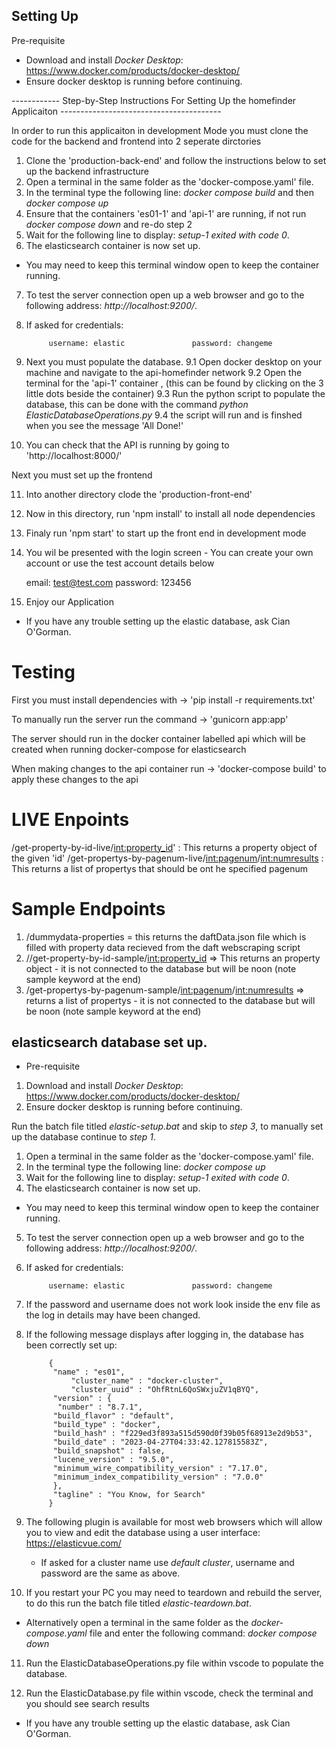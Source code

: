 ## Setting Up

Pre-requisite
-  Download and install *Docker Desktop*: https://www.docker.com/products/docker-desktop/
- Ensure docker desktop is running before continuing.


------------ Step-by-Step Instructions For Setting Up the homefinder Applicaiton ----------------------------------------

In order to run this applicaiton in development Mode you must clone the code for the backend and frontend into 2 seperate dirctories

1. Clone the 'production-back-end' and follow the instructions below to set up the backend infrastructure
2. Open a terminal in the same folder as the 'docker-compose.yaml' file.
3. In the terminal type the following line: *docker compose build* and then *docker compose up*
4. Ensure that the containers 'es01-1' and 'api-1' are running, if not run *docker compose down* and re-do step 2
5. Wait for the following line to display: *setup-1 exited with code 0*.
6. The elasticsearch container is now set up.
  - You may need to keep this terminal window open to keep the container running.

7. To test the server connection open up a web browser and go to the following address: *http://localhost:9200/*.
8. If asked for credentials:
        
            username: elastic               password: changeme

9. Next you must populate the database.
9.1    Open docker desktop on your machine and navigate to the api-homefinder network
9.2    Open the terminal for the 'api-1' container , (this can be found by clicking on the 3 little dots beside the container)
9.3    Run the python script to populate the database, this can be done with the command *python ElasticDatabaseOperations.py*
9.4    the script will run and is finshed when you see the message 'All Done!'

10. You can check that the API is running by going to 'http://localhost:8000/'

Next you must set up the frontend

11. Into another directory clode the 'production-front-end'
12. Now in this directory, run 'npm install' to install all node dependencies
13. Finaly run 'npm start' to start up the front end in development mode
14. You wil be presented with the login screen - You can create your own account or use the test account details below
    
    email: test@test.com
    password: 123456

15. Enjoy our Application




* If you have any trouble setting up the elastic database, ask Cian O'Gorman.



# Testing 

First you must install dependencies with -> 'pip install -r requirements.txt'

To manually run the server run the command -> 'gunicorn app:app'


The server should run in the docker container labelled api which will be created when running docker-compose for elasticsearch

When making changes to the api container run -> 'docker-compose build' to apply these changes to the api

# LIVE Enpoints
/get-property-by-id-live/<int:property_id>' : This returns a property object of the given 'id'
/get-propertys-by-pagenum-live/<int:pagenum>/<int:numresults> : This returns a list of propertys that should be ont he specified pagenum

# Sample Endpoints

1. /dummydata-properties = this returns the daftData.json file which is filled with property data recieved from the daft webscraping script
2. //get-property-by-id-sample/<int:property_id> => This returns an property object - it is not connected to the database but will be noon (note sample keyword at the end)
3. /get-propertys-by-pagenum-sample/<int:pagenum>/<int:numresults> => returns a list of propertys - it is not connected to the database but will be noon (note sample keyword at the end)



## elasticsearch database set up.

- Pre-requisite
1. Download and install *Docker Desktop*: https://www.docker.com/products/docker-desktop/
2. Ensure docker desktop is running before continuing.

Run the batch file titled *elastic-setup.bat* and skip to *step 3*, to manually set up the database continue to *step 1*.
1. Open a terminal in the same folder as the 'docker-compose.yaml' file.
2. In the terminal type the following line: *docker compose up*
3. Wait for the following line to display: *setup-1 exited with code 0*.
4. The elasticsearch container is now set up.
  - You may need to keep this terminal window open to keep the container running.

5. To test the server connection open up a web browser and go to the following address: *http://localhost:9200/*.
6. If asked for credentials:
        
            username: elastic               password: changeme

7. If the password and username does not work look inside the env file as the log in details may have been changed.
8. If the following message displays after logging in, the database has been correctly set up:

            {
             "name" : "es01",
                 "cluster_name" : "docker-cluster",
                 "cluster_uuid" : "OhfRtnL6QoSWxjuZV1qBYQ",
             "version" : {
              "number" : "8.7.1",
             "build_flavor" : "default",
             "build_type" : "docker",
             "build_hash" : "f229ed3f893a515d590d0f39b05f68913e2d9b53",
             "build_date" : "2023-04-27T04:33:42.127815583Z",
             "build_snapshot" : false,
             "lucene_version" : "9.5.0",
             "minimum_wire_compatibility_version" : "7.17.0",
             "minimum_index_compatibility_version" : "7.0.0"
             },
             "tagline" : "You Know, for Search"
            }

9. The following plugin is available for most web browsers which will allow you to view and edit the database using a user interface: https://elasticvue.com/
    - If asked for a cluster name use *default cluster*, username and password are the same as above.

10. If you restart your PC you may need to teardown and rebuild the server, to do this run the batch file titled *elastic-teardown.bat*.
   - Alternatively open a terminal in the same folder as the *docker-compose.yaml* file and enter the following command:
      *docker compose down*
     
11. Run the ElasticDatabaseOperations.py file within vscode to populate the database.

12. Run the ElasticDatabase.py file within vscode, check the terminal and you should see search results


* If you have any trouble setting up the elastic database, ask Cian O'Gorman.
